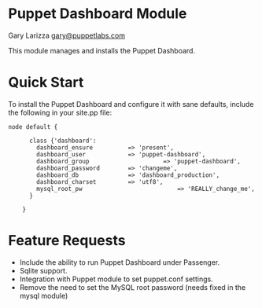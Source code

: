 # Puppet Dashboard Module

Gary Larizza <gary@puppetlabs.com>

This module manages and installs the Puppet Dashboard.

# Quick Start

To install the Puppet Dashboard and configure it with sane defaults, include the following in your site.pp file:

    node default {

		  class {'dashboard':
		    dashboard_ensure          => 'present',
		    dashboard_user            => 'puppet-dashboard',
		    dashboard_group 					=> 'puppet-dashboard',
		    dashboard_password        => 'changeme',
		    dashboard_db              => 'dashboard_production',
		    dashboard_charset         => 'utf8',
		    mysql_root_pw							=> 'REALLY_change_me',
		  }

		}

# Feature Requests

* Include the ability to run Puppet Dashboard under Passenger.
* Sqlite support.
* Integration with Puppet module to set puppet.conf settings.
* Remove the need to set the MySQL root password (needs fixed in the mysql module)

